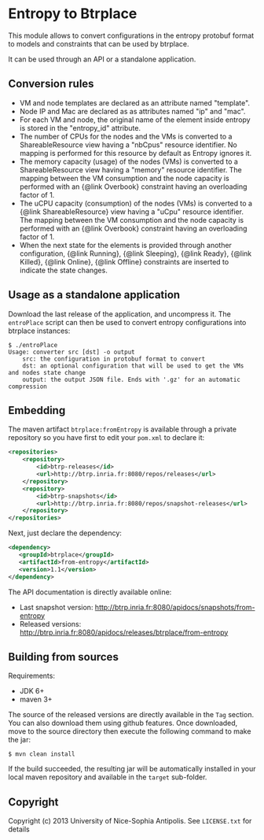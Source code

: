 Entropy to Btrplace
===============================

This module allows to convert configurations in the entropy protobuf format
to models and constraints that can be used by btrplace.

It can be used through an API or a standalone application.

## Conversion rules ##

 * VM and node templates are declared as an attribute named "template".
 * Node IP and Mac are declared as as attributes named "ip" and "mac".
 * For each VM and node, the original name of the element inside entropy is
   stored in the "entropy_id" attribute.
 * The number of CPUs for the nodes and the VMs is converted to a
   ShareableResource view having a "nbCpus" resource identifier. No mapping
   is performed for this resource by default as Entropy ignores it.
 * The memory capacity (usage) of the nodes (VMs) is converted to a
   ShareableResource view having a "memory" resource identifier. The mapping
   between the VM consumption and the node capacity is performed with an
   {@link Overbook} constraint having an overloading factor of 1.
 * The uCPU capacity (consumption) of the nodes (VMs) is converted to a
   {@link ShareableResource} view having a "uCpu" resource identifier. The
   mapping between the VM consumption and the node capacity is performed with an
   {@link Overbook} constraint having an overloading factor of 1.
 * When the next state for the elements is provided through another
   configuration, {@link Running}, {@link Sleeping}, {@link Ready},
   {@link Killed}, {@link Online}, {@link Offline} constraints are inserted to
   indicate the state changes.

## Usage as a standalone application ##

Download the last release of the application, and uncompress it.
The `entroPlace` script can then be used to convert entropy configurations
into btrplace instances:

    $ ./entroPlace
    Usage: converter src [dst] -o output
        src: the configuration in protobuf format to convert
  	    dst: an optional configuration that will be used to get the VMs and nodes state change
  	    output: the output JSON file. Ends with '.gz' for an automatic compression

## Embedding ##

The maven artifact `btrplace:fromEntropy` is available through a private repository
so you have first to edit your `pom.xml` to declare it:

```xml
<repositories>
    <repository>
        <id>btrp-releases</id>
        <url>http://btrp.inria.fr:8080/repos/releases</url>
    </repository>
    <repository>
        <id>btrp-snapshots</id>
        <url>http://btrp.inria.fr:8080/repos/snapshot-releases</url>
    </repository>
</repositories>
```

Next, just declare the dependency:

```xml
<dependency>
   <groupId>btrplace</groupId>
   <artifactId>from-entropy</artifactId>
   <version>1.1</version>
</dependency>
```

The API documentation is directly available online:

* Last snapshot version: http://btrp.inria.fr:8080/apidocs/snapshots/from-entropy
* Released versions: http://btrp.inria.fr:8080/apidocs/releases/btrplace/from-entropy

## Building from sources ##

Requirements:
* JDK 6+
* maven 3+

The source of the released versions are directly available in the `Tag` section.
You can also download them using github features.
Once downloaded, move to the source directory then execute the following command
to make the jar:

    $ mvn clean install

If the build succeeded, the resulting jar will be automatically
installed in your local maven repository and available in the `target` sub-folder.

Copyright
-------------------------------
Copyright (c) 2013 University of Nice-Sophia Antipolis. See `LICENSE.txt` for details
